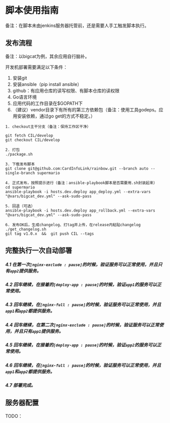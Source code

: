 # 脚本使用指南

备注：在脚本未由jenkins服务器托管前，还是需要人手工触发脚本执行。

## 发布流程

备注：以bigcat为例，其余应用自行脑补。

开发机部署需要满足以下条件：

1. 安装git
2. 安装ansible（pip install ansible）
3. github：有应用仓库的读写权限、有脚本仓库的读权限
4. Go语言环境
5. 应用代码的工作目录在$GOPATH下
6. （建议）vendor目录下有所有的第三方依赖包（备注：使用工具godeps。应用安装依赖，通过go get的方式不稳定。）


```
1. checkout主干分支（备注：保持工作区干净）

git fetch CIL/develop
git checkout CIL/develop

2. 打包
./package.sh

3. 下载发布脚本
git clone git@github.com:CardInfoLink/rainbow.git --branch auto --single-branch supermario

4. 正式发布，按照提示进行（备注：ansible-playbook脚本是否需要用.sh封装起来）
cd supermario
ansible-playbook -i hosts.dev.deploy app_deploy.yml --extra-vars "@vars/bigcat_dev.yml" --ask-sudo-pass

5. 回退（可选）
ansible-playbook -i hosts.dev.deploy app_rollback.yml --extra-vars "@vars/bigcat_dev.yml" --ask-sudo-pass

6. 发布OK后，生成changelog、打tag并上传，在release内粘贴changelog
./get_changelog.sh
git tag v1.0.x  &&  git push CIL --tags

```

## 完整执行一次自动部署
##### 4.1 在第一次`[nginx-exclude : pause]`的时候，验证服务可以正常使用，并且只有`app2`提供服务。
##### 4.2 回车继续，在接着的`[deploy-app : pause]`的时候，验证`app1`的服务可以正常使用。
##### 4.3 回车继续，在`[nginx-full : pause]`的时候，验证服务可以正常使用，并且`app1`和`app2`都提供服务。
##### 4.4 回车继续，在第二次`[nginx-exclude : pause]`的时候，验证服务可以正常使用，并且只有`app1`提供服务。
##### 4.5 回车继续，在接着的`[deploy-app : pause]`的时候，验证`app2`的服务可以正常使用。
##### 4.6 回车继续，在`[nginx-full : pause]`的时候，验证服务可以正常使用，并且`app1`和`app2`都提供服务。
##### 4.7 部署完成。

## 服务器配置

TODO：